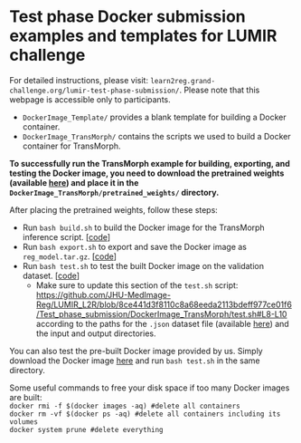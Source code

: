 # Test phase Docker submission examples and templates for LUMIR challenge

For detailed instructions, please visit: `learn2reg.grand-challenge.org/lumir-test-phase-submission/`. Please note that this webpage is accessible only to participants.
* `DockerImage_Template/` provides a blank template for building a Docker container.
* `DockerImage_TransMorph/` contains the scripts we used to build a Docker container for TransMorph.

**To successfully run the TransMorph example for building, exporting, and testing the Docker image, you need to download the pretrained weights (available [here](https://drive.google.com/uc?export=download&id=1SSqI88l1MdrPJgE4Rn8pqXnVfZNPxtry)) and place it in the `DockerImage_TransMorph/pretrained_weights/` directory.**

After placing the pretrained weights, follow these steps:
* Run `bash build.sh` to build the Docker image for the TransMorph inference script. [[code](https://github.com/JHU-MedImage-Reg/LUMIR_L2R/blob/main/Test_phase_submission/DockerImage_TransMorph/build.sh)]
* Run `bash export.sh` to export and save the Docker image as `reg_model.tar.gz`. [[code](https://github.com/JHU-MedImage-Reg/LUMIR_L2R/blob/main/Test_phase_submission/DockerImage_TransMorph/export.sh)]
* Run `bash test.sh` to test the built Docker image on the validation dataset. [[code](https://github.com/JHU-MedImage-Reg/LUMIR_L2R/blob/main/Test_phase_submission/DockerImage_TransMorph/test.sh)]
  * Make sure to update this section of the `test.sh` script: https://github.com/JHU-MedImage-Reg/LUMIR_L2R/blob/8ce441d3f8110c8a68eeda2113bdeff977ce01f6/Test_phase_submission/DockerImage_TransMorph/test.sh#L8-L10 according to the paths for the `.json` dataset file (available [here](https://drive.google.com/uc?export=download&id=1b0hyH7ggjCysJG-VGvo38XVE8bFVRMxb)) and the input and output directories.

You can also test the pre-built Docker image provided by us. Simply download the Docker image [here](https://drive.google.com/uc?export=download&id=1DVipRZg9GVxQU67D_NgUkRDpQpNBMLnK) and run `bash test.sh` in the same directory.


Some useful commands to free your disk space if too many Docker images are built:\
`docker rmi -f $(docker images -aq) #delete all containers`\
`docker rm -vf $(docker ps -aq) #delete all containers including its volumes`\
`docker system prune #delete everything`
